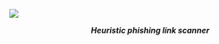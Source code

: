 <img src="https://github.com/whoamisec75/Phishdet/blob/main/static/IMG_20211129_194107.jpg"/>
<p align="center"><b><i>Heuristic phishing link scanner</b></i></p>
